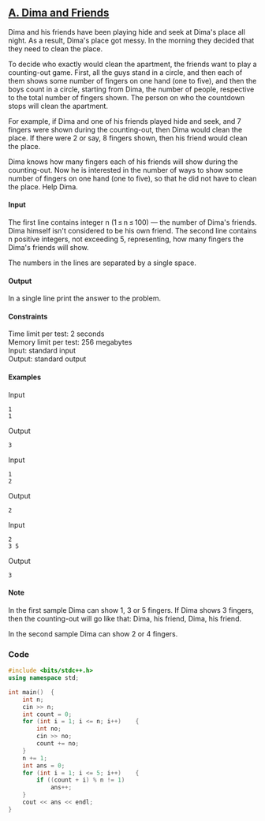 ## [A. Dima and Friends](https://codeforces.com/problemset/problem/272/A)

Dima and his friends have been playing hide and seek at Dima's place all night. As a result, Dima's place got messy. In the morning they decided that they need to clean the place.

To decide who exactly would clean the apartment, the friends want to play a counting-out game. First, all the guys stand in a circle, and then each of them shows some number of fingers on one hand (one to five), and then the boys count in a circle, starting from Dima, the number of people, respective to the total number of fingers shown. The person on who the countdown stops will clean the apartment.

For example, if Dima and one of his friends played hide and seek, and 7 fingers were shown during the counting-out, then Dima would clean the place. If there were 2 or say, 8 fingers shown, then his friend would clean the place.

Dima knows how many fingers each of his friends will show during the counting-out. Now he is interested in the number of ways to show some number of fingers on one hand (one to five), so that he did not have to clean the place. Help Dima.

#### Input
The first line contains integer n (1 ≤ n ≤ 100) — the number of Dima's friends. Dima himself isn't considered to be his own friend. The second line contains n positive integers, not exceeding 5, representing, how many fingers the Dima's friends will show.

The numbers in the lines are separated by a single space.

#### Output
In a single line print the answer to the problem.

#### Constraints
Time limit per test: 2 seconds <br>
Memory limit per test: 256 megabytes <br>
Input: standard input <br>
Output: standard output <br>

#### Examples
Input
```
1
1
```
Output
```
3
```
Input
```
1
2
```
Output
```
2
```
Input
```
2
3 5
```
Output
```
3
```

#### Note
In the first sample Dima can show 1, 3 or 5 fingers. If Dima shows 3 fingers, then the counting-out will go like that: Dima, his friend, Dima, his friend.

In the second sample Dima can show 2 or 4 fingers.

### Code
```cpp
#include <bits/stdc++.h>
using namespace std;

int main()  {
    int n;
    cin >> n;
    int count = 0;
    for (int i = 1; i <= n; i++)    {
        int no;
        cin >> no;
        count += no;
    }
    n += 1;
    int ans = 0;
    for (int i = 1; i <= 5; i++)    {
        if ((count + i) % n != 1)
            ans++;
    }
    cout << ans << endl;
}
```
